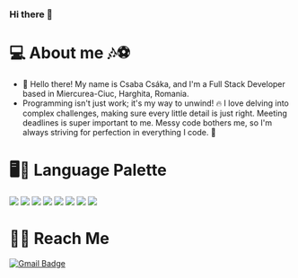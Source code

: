 ### Hi there 👋

# 💻 About me 🎶⚽
  - 👋 Hello there! My name is Csaba Csáka, and I'm a Full Stack Developer based in Miercurea-Ciuc, Harghita, Romania.
  - Programming isn't just work; it's my way to unwind! 🔥 I love delving into complex challenges, making sure every little detail is just right. Meeting deadlines is super important to me. Messy code bothers me, so I'm always striving for perfection in everything I code. 💯

# 🖥️🎨 Language Palette
  ![](https://img.shields.io/badge/PHP-grey?logo=php)
  ![](https://img.shields.io/badge/Laravel-grey?logo=laravel)
  ![](https://img.shields.io/badge/Javascript-grey?logo=javascript)
  ![](https://img.shields.io/badge/HTML5-grey?logo=HTML5)
  ![](https://img.shields.io/badge/CSS3-grey?logo=CSS3)
  ![](https://img.shields.io/badge/MySql-grey?logo=mysql)
  ![](https://img.shields.io/badge/PhpStorm-grey)
  ![](https://img.shields.io/badge/VSCode-grey?logo=visualstudiocode)

# 🤜🤛 Reach Me
  [![Gmail Badge](https://img.shields.io/badge/-Gmail-c14438?style=flat-square&logo=Gmail&logoColor=white)](mailto:csakacsaba2@gmail.com)

  
